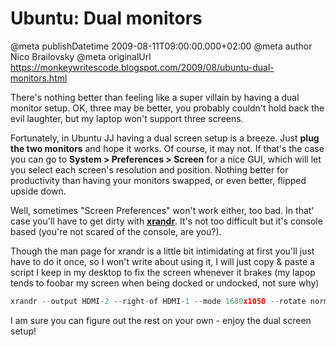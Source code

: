 # Ubuntu: Dual monitors

@meta publishDatetime 2009-08-11T09:00:00.000+02:00
@meta author Nico Brailovsky
@meta originalUrl https://monkeywritescode.blogspot.com/2009/08/ubuntu-dual-monitors.html

There's nothing better than feeling like a super villain by having a dual monitor setup. OK, three may be better, you probably couldn't hold back the evil laughter, but my laptop won't support three screens.

Fortunately, in Ubuntu JJ having a dual screen setup is a breeze. Just **plug the two monitors** and hope it works. Of course, it may not. If that's the case you can go to **System > Preferences > Screen** for a nice GUI, which will let you select each screen's resolution and position. Nothing better for productivity than having your monitors swapped, or even better, flipped upside down.

Well, sometimes "Screen Preferences" won't work either, too bad. In that' case you'll have to get dirty with **[xrandr](https://www.x.org/wiki/Projects/XRandR)**. It's not too difficult but it's console based (you're not scared of the console, are you?).

Though the man page for xrandr is a little bit intimidating at first you'll just have to do it once, so I won't write about using it, I will just copy & paste a script I keep in my desktop to fix the screen whenever it brakes (my lapop tends to foobar my screen when being docked or undocked, not sure why)

```c++
xrandr --output HDMI-2 --right-of HDMI-1 --mode 1680x1050 --rotate normal
```

I am sure you can figure out the rest on your own - enjoy the dual screen setup!

